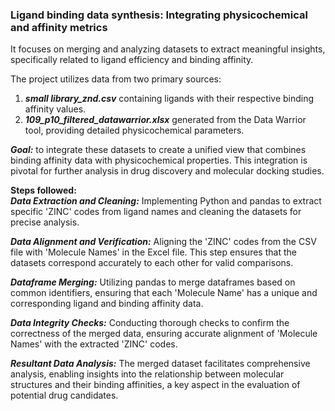 ### Ligand binding data synthesis: Integrating physicochemical and affinity metrics

It focuses on merging and analyzing datasets to extract meaningful insights, specifically related to ligand efficiency and binding affinity. <br>

The project utilizes data from two primary sources:
1. ***small library_znd.csv*** containing ligands with their respective binding affinity values.
2. ***109_p10_filtered_datawarrior.xlsx*** generated from the Data Warrior tool, providing detailed physicochemical parameters.

***Goal:*** to integrate these datasets to create a unified view that combines binding affinity data with physicochemical properties. This integration is pivotal for further analysis in drug discovery and molecular docking studies.

**Steps followed:** <br>
***Data Extraction and Cleaning:*** 
Implementing Python and pandas to extract specific 'ZINC' codes from ligand names and cleaning the datasets for precise analysis.

***Data Alignment and Verification:*** 
Aligning the 'ZINC' codes from the CSV file with 'Molecule Names' in the Excel file. This step ensures that the datasets correspond accurately to each other for valid comparisons.

***Dataframe Merging:***
Utilizing pandas to merge dataframes based on common identifiers, ensuring that each 'Molecule Name' has a unique and corresponding ligand and binding affinity data.

***Data Integrity Checks:***
Conducting thorough checks to confirm the correctness of the merged data, ensuring accurate alignment of 'Molecule Names' with the extracted 'ZINC' codes.

***Resultant Data Analysis:*** 
The merged dataset facilitates comprehensive analysis, enabling insights into the relationship between molecular structures and their binding affinities, a key aspect in the evaluation of potential drug candidates.
